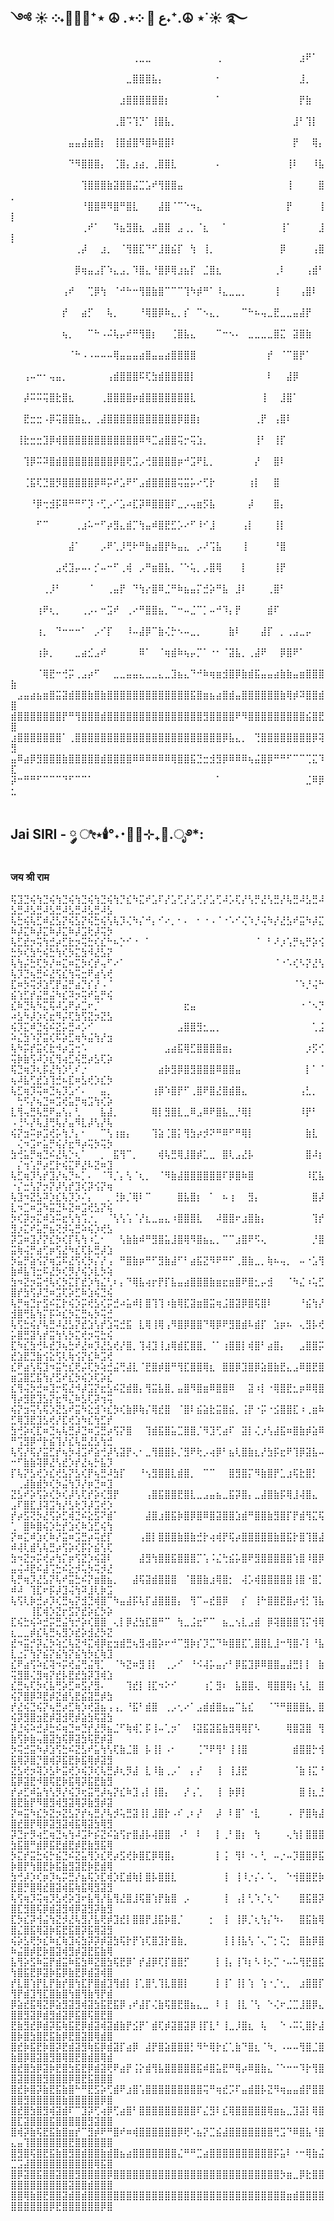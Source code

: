 
## ༺ ☀︎ ༶˖🧘🏼‍♀️⁺⋆ ☮︎ .⋆༶ 🪷 ع˖⁺.☮︎ ⋆˙☀︎ ࿐





⠀⠀⠀⠀⠀⠀⠀⠀⠀⠀⠀⠀⠀⠀⠀⠀⠀⠀⠀⢀⣀⣀⠀⠀⠀⠀⠀⠀⠀⠀⠀⠀⢀⠀⠀⠀⠀⠀⠀⠀⠀⠀⠀⠀⠀⣰⠟⠁⠀⠀
⠀⠀⠀⠀⠀⠀⠀⠀⠀⠀⠀⠀⠀⠀⠀⠀⠀⠀⣀⣿⣿⣿⣧⡄⠀⠀⠀⠀⠀⠀⠀⠀⠂⠀⠀⠀⠀⠀⠀⠀⠀⠀⠀⠀⠀⣸⡀⠀⠀⠀
⠀⠀⠀⠀⠀⠀⠀⠀⠀⠀⠀⠀⠀⠀⠀⠀⠀⣰⣿⣿⣿⣿⣿⣿⡆⠀⠀⠀⠀⠀⠀⠀⠁⠀⠀⠀⠀⠀⠀⠀⠀⠀⠀⠀⠀⡟⣷⠀⠀⠀
⠀⠀⠀⠀⠀⠀⠀⠀⠀⠀⠀⠀⠀⠀⠀⠀⢀⣿⠩⢹⡙⠁⢸⣿⣧⡀⠀⠀⠀⠀⠀⠀⠀⠀⠀⠀⠀⠀⠀⠀⠀⠀⠀⠀⣸⠃⢹⡇⠀⠀
⠀⠀⠀⠀⠀⠀⠀⠀⠀⣤⣤⣼⣶⣿⡆⠀⢸⣿⣾⣿⠻⣿⠷⣿⣿⠇⠀⠀⠀⠀⠀⠀⠀⠀⠀⠀⠀⠀⠀⠀⠀⠀⠀⠀⡟⠀⠀⢿⡄⠀
⠀⠀⠀⠀⠀⠀⠀⠀⠀⠙⠻⣿⣿⣿⡄⠀⢈⣿⡄⣰⣴⡀⢀⣿⣿⣇⠀⠀⠀⠀⠀⠀⠄⠀⠀⠀⠀⠀⠀⠀⠀⠀⠀⢸⠇⠀⠀⠸⣧⠀
⠀⠀⠀⠀⠀⠀⠀⠀⠀⠀⠀⢹⣿⣿⣿⣷⣽⣿⣿⣬⣉⣡⠞⢻⣿⣿⣤⠀⠀⠀⠀⠀⠀⠀⠀⠀⠀⠀⠀⠀⠀⠀⠀⢸⠀⠀⠀⠀⣿⡀
⠀⠀⠀⠀⠀⠀⠀⠀⠀⠀⠀⠘⣿⣿⠿⠻⣿⠛⣿⣇⠀⠀⠀⣼⣿⠈⠉⠑⠲⣄⠀⠀⠀⠀⠀⠀⠀⠀⠀⠀⠀⠀⠀⡟⠀⠀⠀⠀⢸⡇
⠀⠀⠀⠀⠀⠀⠀⠀⠀⠀⠀⢀⠞⠁⠀⠀⠹⣦⣻⣿⣆⠀⣠⣿⣿⠀⣠⢀⡀⠈⣆⠀⠀⠁⠀⠀⠀⠀⠀⠀⠀⠀⢸⠁⠀⠀⠀⠀⣸⡇
⠀⠀⠀⠀⠀⠀⠀⠀⠀⠀⢀⡼⠀⠀⣰⡀⠀⠈⢻⣿⣏⠙⠋⣸⣿⣮⡏⠀⢳⠀⢸⡀⠀⠀⠀⠀⠀⠀⠀⠀⠀⠀⡿⠀⠀⠀⠀⢠⣿⠀
⠀⠀⠀⠀⠀⠀⠀⠀⠀⠀⡿⢶⣤⣠⡏⠱⣄⣠⡀⠹⣿⣄⠘⣿⡿⢿⣰⣦⡏⠀⣈⣿⣆⠀⠀⠀⠀⠀⠀⠀⠀⢀⠇⠀⠀⠀⢠⣾⠃⠀
⠀⠀⠀⠀⠀⠀⠀⠀⢠⠞⠀⠀⢉⡿⢳⠀⠈⠚⠓⠒⢻⣿⣷⣿⠉⠉⠉⢹⠳⡾⠛⠁⠸⣄⣀⣀⡀⠀⠀⠀⠀⢸⠀⠀⠀⢠⣿⠇⠀⠀
⠀⠀⠀⠀⠀⠀⠀⠀⡞⠀⠀⣴⡋⠀⠀⢧⡀⠀⠀⠀⠘⢿⣿⡿⠷⣄⡀⡎⠀⠉⠢⣄⡀⠀⠀⠀⠉⠓⠦⢤⣀⣟⣀⣀⣤⣼⡟⠀⠀⠀
⠀⠀⠀⠀⠀⠀⠀⠀⢦⡀⠀⠀⠉⠓⠠⠬⢧⡤⠞⠛⢻⣿⡆⠀⠀⢈⣿⣧⣄⠀⠀⠀⠉⠒⠢⠄⠀⣀⣀⣀⣀⣿⣍⠀⣽⣿⣷⠀⠀⠀
⠀⠀⠀⠀⠀⠀⠀⠀⠀⠈⠓⠠⠠⠤⠤⠤⢿⣤⣤⣤⣴⣿⣤⣤⣴⣿⣿⣿⣿⠀⠀⠀⠀⠀⠀⠀⠀⠀⠀⠀⡞⠀⠈⠉⣿⡟⠁⠀⠀⠀
⠀⠀⢠⠤⠒⠂⢤⣤⡀⠀⠀⠀⠀⠀⠀⢠⣾⣿⣿⣿⠯⢏⣳⣾⣿⣿⣿⣿⡇⠀⠀⠀⠀⠀⠀⠀⠀⠀⠀⠀⠇⠀⠀⣼⡿⠀⠀⠀⠀⠀
⠀⠀⡼⠭⠭⢭⣿⣗⣿⣆⠀⠀⠀⠀⢀⣿⣿⣿⣿⡶⣾⣿⣿⣿⣿⣿⣿⣿⣇⠀⠀⠀⠀⠀⠀⠀⠀⠀⠀⢸⠀⠀⣸⣿⠁⠀⠀⠀⠀⠀
⠀⠀⣟⣒⣒⠠⡿⢭⣿⣿⣷⣄⡀⢀⣼⣿⣿⣿⣿⣿⣿⣿⣿⣿⣿⣿⡿⣿⣿⡆⠀⠀⠀⠀⠀⠀⠀⠀⢀⡟⠀⢠⣿⠇⠀⠀⠀⠀⠀⠀
⠀⢸⣗⣒⣒⣹⡿⢾⣿⣿⣿⣿⣿⣿⣿⣿⣿⣿⣿⣿⠿⠻⣉⣴⣿⣿⢭⡒⢭⣱⡀⠀⠀⠀⠀⠀⠀⠀⢸⠃⠀⢸⡏⠀⠀⠀⠀⠀⠀⠀
⠀⠀⢹⡿⠭⠽⣿⣾⣿⣿⣿⣿⣿⣿⣿⣿⡿⣿⢟⣩⡠⢚⣿⣿⣿⣿⡶⠚⣩⠟⣇⡀⠀⠀⠀⠀⠀⠀⡜⠀⠀⣿⠇⠀⠀⠀⠀⠀⠀⠀
⠀⠀⢈⣯⢏⣙⣿⡻⣿⣿⣿⣿⣿⡿⠿⡭⠞⣡⠟⠋⣠⣾⣿⣿⣿⣿⢭⣭⡥⠔⢋⡗⠀⠀⠀⠀⠀⢰⡇⠀⠀⣿⠀⠀⠀⠀⠀⠀⠀⠀
⠀⠀⠀⠘⡿⢒⣺⡯⠿⠛⠛⠋⡹⠐⢋⡠⠊⣡⠴⣏⡽⠿⣿⣿⣿⠏⣀⡠⢤⣶⡫⣧⠀⠀⠀⠀⠀⡼⠀⠀⠀⣿⡄⠀⠀⠀⠀⠀⠀⠀
⠀⠀⠀⠀⠋⠉⠀⠀⠀⠀⢀⣰⠥⠒⠋⡴⣻⣄⣾⡉⢳⣤⠾⣿⣟⣋⡡⠔⠋⠸⠊⣸⠀⠀⠀⠀⢠⡇⠀⠀⠀⢸⡇⠀⠀⠀⠀⠀⠀⠀
⠀⠀⠀⠀⠀⠀⠀⠀⠀⣼⠁⠀⠀⠀⡠⠟⢁⡸⢛⠗⠛⣷⣴⣿⡟⠷⣤⣄⠀⡠⠜⢩⣧⠀⠀⠀⢸⠀⠀⠀⠀⠘⣿⠀⠀⠀⠀⠀⠀⠀
⠀⠀⠀⠀⠀⠀⠀⣠⢞⣹⡤⠤⠄⡊⠤⠒⠋⢀⢾⠀⡠⠛⣶⣿⣧⡀⠈⠑⢥⡀⡠⣿⢿⠀⠀⠀⡇⠀⠀⠀⠀⢸⡟⠀⠀⠀⠀⠀⠀⠀
⠀⠀⠀⠀⠀⢀⡸⠃⠀⠀⠀⠀⠈⠀⠀⢀⣤⡟⠀⠙⢳⡔⣿⠿⣈⠛⠷⣦⣤⡍⣚⡵⠛⣧⠀⣸⠇⠀⠀⠀⢀⣿⠃⠀⠀⠀⠀⠀⠀⠀
⠀⠀⠀⠀⢰⠟⢆⡀⠀⠀⠀⢀⡠⠄⠒⣩⠞⠀⢀⠔⠛⣿⣿⣦⡀⠉⠒⠤⣈⠉⡁⠤⠚⠹⡄⡟⠀⠀⠀⠀⣾⠏⠀⠀⠀⠀⠀⠀⠀⠀
⠀⠀⠀⠀⢰⡀⠀⠙⠒⠒⠒⠁⠀⡠⠊⡏⠀⠀⠸⠤⣼⡿⠉⣷⢌⡓⠢⠤⣀⡀⠀⠀⠀⠀⣷⠇⠀⠀⠀⣼⡏⠀⡀⢀⣠⣀⡤⠀⠀⠀
⠀⠀⠀⠀⢰⡷⡀⠀⠀⠀⣀⣴⣊⣠⠞⠀⠀⠀⠀⠀⠿⠁⠀⠈⢶⣾⠷⢦⡤⡉⠁⠐⠂⠈⣽⣧⡀⢀⣼⠟⠀⠀⡿⣿⠟⠁⠀⠀⠀⠀
⠀⠀⠀⠀⠈⢿⣟⠒⢚⡭⢀⣠⡴⠋⠀⠀⣀⣀⣤⣤⣄⣀⣀⣄⣀⣹⣦⣄⠙⠚⠷⢶⣶⣺⣿⡿⣷⣾⣯⣤⣤⣴⣷⣷⣤⣶⣿⣿⣿⣷
⠀⣠⣤⣴⣦⣶⣿⣭⣽⣾⣿⣿⣷⣿⣷⣿⣿⣿⣿⣿⣿⣿⣿⣿⣿⣿⣿⣿⣯⣿⣶⣦⣴⣿⣾⣤⣿⣿⣿⣿⣿⣿⣷⢿⡾⠽⣿⣿⣾⣿
⣾⣿⣿⣿⣿⣿⣿⣿⡟⠛⢻⣿⣿⣿⣾⣿⣿⣿⣿⣿⣿⣿⣿⣿⣿⣿⣿⣿⣿⣿⣻⣿⣿⣿⣿⠟⠻⣿⣿⣿⣿⣿⣿⣿⣿⣿⣮⣿⣟⣿
⣰⣿⣿⣿⣿⣿⣿⣿⠁⢀⣿⣿⣿⣿⣿⣿⣿⣿⣿⣿⣿⣿⣿⣿⣿⣿⣿⣿⣿⣿⣿⣿⣿⡿⣧⣄⡀⠀⢙⣿⣿⣿⣿⣿⣿⣿⣿⡿⢽⣻
⣤⠿⣴⡿⣻⣿⣿⣿⣷⣿⣿⣿⣿⣿⣾⣿⣿⣿⣿⠿⠿⠿⠿⠿⠿⢿⣿⣿⣯⣙⣒⣺⣻⡿⠿⠿⠿⢦⣬⣿⡿⠛⠛⠋⠉⠉⢉⣍⠹⣏
⡽⠒⠛⠛⠋⠉⠉⠉⠙⠋⠉⠉⠁⠀⠀⠀⠀⠀⠀⠀⠀⠀⠀⠀⠀⠀⠀⠀⠀⠀⠀⠀⠁⠀⠀⠀⠀⠀⠀⠀⠀⠀⠀⠀⠀⠀⣈⠿⡿⣂



#

## Jai SIRI  -  ༘ ೀ⋆🕯️°˖･🧘‍♀️⊹₊🪬.ೃ࿔*:ㅤ
### जय श्री राम 



⢯⣹⣙⢮⢳⣙⢮⢳⣙⢮⢳⣙⢮⢳⣙⢮⢳⡙⣎⠳⣍⠞⣡⠏⡜⣡⢋⡜⣡⢋⡜⣡⢋⠼⡡⢏⡜⢣⡛⣜⢣⣛⡜⢧⣛⠼⣣⣛⠼⣣⣛⠼⣣⣛⠼⣣⣛⠼⣣⣛⠼⣣⣛⠼⣣
⢧⣓⢮⢧⣋⠾⣜⣣⡝⢮⣣⡝⢮⣓⢮⢣⢧⡹⢌⠳⡌⠚⡄⠊⠔⡀⠂⠄⠀⠂⠐⠠⠈⠐⠡⠊⢌⠱⡘⢬⠳⡜⣜⣣⠞⣭⠳⡼⣍⠷⡼⣍⠷⡼⣍⠷⡼⣍⠷⡼⣩⢗⡼⢭⡳
⢧⣋⣞⡲⢭⢳⣚⡴⣋⣗⡲⢭⣓⢎⣎⠓⠦⡑⠊⠐⠀⠁⠀⠀⠀⠀⠀⠀⠀⠀⠀⠀⠀⠀⠀⠀⠀⠀⠈⠀⠃⠜⡰⢡⡛⢦⡛⡵⢪⣓⡳⢎⣳⢓⢮⣓⢳⢎⡳⣍⣳⠺⣜⣣⡝
⢧⢳⡬⣓⢏⡳⡜⠶⣍⠶⣍⡳⢎⡞⢤⠋⠔⠁⠀⠀⠀⠀⠀⠀⠀⠀⠀⠀⠀⠀⠀⠀⠀⠀⠀⠀⠀⠀⠀⠀⠀⠈⠐⠡⢎⠣⡝⣜⢣⢧⡹⣙⢦⣛⠮⣜⢫⣎⢳⢭⣒⠟⣴⢣⢞
⣏⠶⡳⢭⡺⣱⢋⡟⣬⡛⣴⡙⡎⡜⠠⠈⠀⠀⠀⠀⠀⠀⠀⠀⠀⠀⠀⠀⠀⠀⠀⠀⠀⠀⠀⠀⠀⠀⠀⠀⠀⠀⠀⠀⠈⠱⡘⢬⠓⣮⢱⣋⡞⣬⣛⣬⠳⣎⠽⡲⢭⠞⣥⡛⢮
⣎⠷⣙⢧⠳⣍⢯⠼⣡⠟⡴⣉⠖⡈⠀⠀⠀⠀⠀⠀⠀⠀⠀⠀⠀⠀⠀⣖⣤⠀⠀⠀⠀⠀⠀⠀⠀⠀⠀⠀⠀⠀⠀⠀⠀⠐⠈⠢⡙⠴⣣⠳⡼⡱⢎⣖⠻⡬⢏⣳⢫⣝⡲⣝⣣
⢮⡹⣍⠾⣙⢮⠮⣝⡥⣛⠴⡡⠊⠀⠀⠀⠀⠀⠀⠀⠀⠀⠀⠀⠀⠀⣠⣿⣿⣻⣂⣀⡀⠀⠀⠀⠀⠀⠀⠀⠀⠀⠀⠀⠀⠀⠀⢁⣨⠵⣌⣳⠱⡝⣭⢎⠯⡵⣋⢶⠳⣬⢳⡜⣲
⢧⠳⡭⡞⣭⢎⣗⠺⡴⣩⢒⠡⠀⠀⠀⠀⠀⠀⠀⠀⠀⠀⠀⠀⣠⣴⣯⢿⣋⣿⣿⣿⣿⣶⡄⠀⠀⠀⠀⠀⠀⠀⠀⠀⠀⠀⡰⡫⢊⢭⡷⣷⢫⠼⡱⣎⢻⢴⣋⢮⣛⡴⣣⢏⡵
⢯⣙⢶⡹⢆⡯⣜⢳⡱⢃⠎⡐⠀⠀⠀⠀⠀⠀⠀⠀⠀⠀⠀⣴⡷⣻⡿⣿⣻⣿⣿⣿⠿⣿⣿⣤⠀⠀⠀⠀⠀⠀⠀⠀⠀⠀⡇⠁⠈⢦⠼⣧⢋⣞⣱⢹⣚⠦⣏⠶⣣⢞⡱⣎⡳
⢧⣋⢶⡹⢭⠶⣙⢦⡹⣡⠊⠄⠀⠀⣤⡀⠀⠀⠀⠀⠀⠀⢰⡿⠱⣿⡟⠋⢀⣿⠟⣿⣜⣿⣾⣿⣄⠀⠀⠀⠀⠀⠀⠀⠀⢠⣃⡀⠀⠀⢓⠫⡜⢦⣙⠶⣩⢞⣥⡛⢶⣩⢳⢎⡵
⣇⢻⢤⣛⢧⣛⠟⣤⢣⡄⢃⠀⠀⠀⣧⣼⡀⠀⠀⠀⠀⠀⢿⡇⣻⣿⣇⣀⠿⣠⠿⠟⣿⣧⣀⡘⢿⡇⠀⠀⠀⠀⠀⠀⠀⠸⡟⠃⠀⠠⢘⠣⡜⢧⣸⢛⢧⡜⣤⠻⣇⡼⢣⡜⢧
⢮⡝⣲⠭⡶⣩⢞⡥⢳⡘⡄⠂⠀⠀⠉⢣⢰⣶⡄⠀⠀⠀⢹⣵⢈⣿⡅⢻⣳⡴⡺⠝⠛⠿⠋⠛⢿⡇⠀⠀⠀⠀⠀⠀⠀⠀⣷⣇⠀⠀⢌⠲⣩⠖⣥⡛⢮⡜⣖⠻⡴⢭⡳⢭⡳
⣳⢚⣥⡛⢶⣙⠮⣜⢧⡑⢆⠁⠀⠀⡀⠀⣯⢻⠉⡀⠀⠀⠀⢾⢧⣛⢿⣸⣿⡾⣁⣀⠀⣿⢇⣠⣜⡧⠀⠀⠀⠀⠀⠀⠀⠀⣿⠼⡆⠀⡌⢲⢡⡛⡴⣋⡗⢮⣍⠟⣜⠧⣝⠶⣹
⢧⣋⢶⡹⢣⡞⣹⡜⢦⡙⠦⡁⠄⠀⠈⠹⡈⡄⢣⠈⢆⡀⠀⠈⠻⣷⣼⣿⣿⣿⣿⣿⣿⠏⡿⣿⠷⣿⠀⠀⠀⠀⠀⠀⠀⠀⠸⣏⣧⠐⡌⣒⢣⡝⡲⡝⡼⢣⡞⣹⢎⡽⢪⡝⢶
⢧⣹⠲⣝⣣⠽⡱⣎⢧⡹⡱⠌⡄⠀⠀⡀⢘⡷⡈⢿⠇⠉⠀⠀⠀⠀⣿⣧⣿⡆⠀⠁⠀⠦⢰⠀⠀⣻⡄⠀⠀⠀⠀⠀⠀⠀⠀⣿⡼⣇⠲⣉⠶⣩⠳⣭⣙⠧⣝⠶⣩⢞⣣⡝⢮
⡳⢎⡽⡲⣍⠾⣱⠭⣖⢣⢳⢩⡐⡀⠀⠈⢣⢣⢡⠈⡜⣆⣀⣤⣄⠰⣿⣿⣿⣇⠀⠀⠼⣿⣿⠖⣰⣿⣷⡄⠀⠀⠀⠀⠀⠀⠀⢹⡞⣻⡰⣍⠞⣥⡛⣦⢝⡺⢥⣛⠵⢮⡱⢞⣣
⡽⣩⠶⣹⡜⡝⣎⡳⢎⡏⢧⢳⠰⣁⠂⠀⠀⢣⣷⣷⠾⠛⣻⣿⣥⣸⣿⢿⠻⣿⣦⣄⡀⠉⠉⣰⣿⠟⠫⢄⠀⠀⠀⠀⠀⠀⠀⡘⣿⣭⢷⢬⡛⣴⢋⡶⢫⣜⠳⣎⢏⡧⣛⡼⣱
⡳⣥⡛⣵⢪⡝⢶⣩⠯⣜⢫⢎⡳⡌⡜⢠⠀⠛⣿⣷⡶⠛⠋⣻⣷⣼⠋⠃⣴⣯⣝⠻⠟⠛⠋⢀⣿⣷⣀⡀⢷⠦⢤⡀⠀⠤⠐⣡⢻⣷⠾⣧⢹⣒⠯⣜⡳⢎⡻⡜⢮⡱⣇⡳⢵
⣳⠲⣝⡲⣭⢚⢧⢎⡳⣍⡏⣞⡱⢳⣌⢃⠆⡄⠙⢿⣧⢴⡖⡟⡏⣧⣤⣴⣿⣿⣿⣷⣶⣖⣶⣿⠟⣿⣂⡤⣺⠀⠀⠈⠳⣌⠰⢥⣋⣿⡞⣳⢫⡼⣙⠶⣩⢏⡵⣋⠷⣱⢮⣙⢮
⢧⡛⢶⣙⡖⣫⠮⣍⡗⢮⡱⡭⢞⣣⢎⡭⣚⠴⣥⠾⡇⣿⢹⢹⠰⣷⢿⣏⣽⣶⣿⣭⢶⣨⣿⣽⡿⣿⢯⣿⠇⠀⠀⠀⠀⠘⣮⢳⡜⣺⣿⢛⣧⢳⡍⡯⠵⣎⡳⣍⣛⢦⡳⢭⣚
⢧⢫⣓⢮⡜⢧⣛⠼⣜⣣⡝⣞⣱⢣⡞⣱⢭⣚⣯⠀⣇⢿⢸⢿⢠⠻⣿⡿⣿⣿⠙⢿⡿⠟⣻⣿⣾⠧⣾⡏⠀⣱⡶⠦⠀⢄⣻⡧⢞⡥⣿⣛⣽⢣⡞⣭⢳⢣⡳⣍⢞⡲⢭⣓⢮
⣏⠳⣎⣳⢚⠧⣞⡹⢦⣓⠞⣜⠶⡹⣜⣣⢞⡜⣿⡀⢹⢼⣹⢸⣰⢿⣾⣏⣿⣿⡀⠈⠁⢰⣿⣿⡇⢾⣿⠃⣴⣿⡄⠀⠀⣠⣿⣿⡭⣞⣱⣟⣙⣷⢪⣕⢫⢇⢷⢪⡝⣎⠷⣩⢞
⣎⠟⣴⢣⢯⣹⠲⣭⢓⣎⢟⡬⢏⡳⢵⣚⣬⢛⣼⣇⠈⣟⣿⡾⣿⠛⢻⣏⣿⣿⢿⣆⠀⣿⣿⡿⣹⣿⡿⣵⣿⣷⣟⣄⣠⠿⣿⣟⣿⣶⣩⣿⣋⣯⢳⡜⣫⠞⣎⡳⢮⡱⢏⡵⣎
⣎⢻⢬⡳⣚⠶⣹⡒⢯⣜⠺⡼⣩⡝⣖⣣⠮⣝⣾⣿⡄⢻⣭⣧⣿⡀⣤⣿⠻⣿⣶⠿⣿⣿⠿⠀⠀⣽⠰⡇⠐⢿⣿⣟⣂⡶⠿⢿⣿⢻⡴⣻⣟⣹⣣⡝⣖⠻⣌⠷⣣⢏⡽⢲⢭
⢮⡝⣲⢭⢣⢯⡱⣝⣣⠞⣭⠳⣕⣺⠱⣎⡳⢎⣷⡿⢷⡌⢿⣞⣿⠀⠈⣿⠇⣮⣵⣗⣭⣿⣮⡀⢨⡟⠐⡭⠐⣪⣿⣿⣏⠰⢀⣶⠷⣋⢿⣹⣟⣹⣣⢞⡜⣏⢞⣱⠳⣎⢳⣋⡞
⣳⢚⡵⢎⣏⠶⣙⢦⢧⣛⡼⣙⠶⣩⣛⡴⢫⡝⣿⠀⠀⢹⣾⣯⣿⣥⣉⣿⣿⡈⠻⣹⢋⣴⠏⠀⣽⡇⢌⡰⢣⣼⣯⠶⣿⣷⡾⣵⠿⠛⢩⣻⡿⠚⡗⣮⢹⡜⣎⢧⣛⣜⣣⢳⣚
⢧⢫⡜⢯⡜⣭⣋⡞⢦⡳⢼⣩⠞⣵⢚⡼⢣⣽⡟⢄⠂⣀⢻⣿⣿⡧⡈⣻⠟⢗⡠⢴⡿⠃⣦⢇⣿⣷⣆⡜⣳⡯⣖⠟⢹⡿⣽⣧⠤⠒⠋⣷⣷⢽⡿⣜⢣⣞⡱⡞⣜⢦⡓⣧⡹
⡏⢧⡝⣣⢞⡱⣎⢞⣣⡝⣣⢎⡟⢦⣛⠼⣳⡏⠀⠀⠘⢢⣻⣿⣿⣇⣾⣿⡀⠀⠉⠉⠀⠀⣿⣻⣿⡍⠻⣷⣿⡟⣁⣰⢯⣗⣿⡃⠀⠀⢀⣼⣷⣾⡳⢎⡳⣬⢳⡹⡜⡶⣙⠶⣹
⣝⣣⠞⡵⢫⡵⢎⡳⢎⡼⢣⢏⡞⡵⢎⣻⡟⠀⠀⠀⠀⢠⣿⣯⣿⣿⣟⣿⣇⣀⣠⣤⣦⣀⣯⡽⣿⡄⣀⣼⣿⣷⡯⢿⣸⢼⣿⣄⠀⣠⠏⣿⣏⣸⢽⣩⢳⡜⣣⢗⡹⡼⣩⢞⡱
⡞⡴⣫⢝⡳⣜⢫⡵⣋⢾⣙⠮⣕⣫⠝⣾⠁⠀⠀⠀⠀⣼⣿⣰⣿⣯⡷⣿⡿⣿⠿⣿⣽⣿⣿⣱⣾⠛⣿⣿⣷⣻⣿⡏⡟⣾⢻⣍⢯⢁⠀⣿⠷⣿⢮⡱⣓⡞⣱⢎⠷⣱⣋⢮⢳
⡝⠶⣍⠾⣱⢎⠷⡜⣭⠶⣩⣛⡴⢭⣞⡏⠀⠀⠀⠀⢠⣿⡇⣿⣿⣿⣷⣿⣷⣚⡗⢴⢾⡟⢯⡴⣿⣿⣿⣿⣿⣷⣿⣯⡗⣿⢹⣿⣼⠾⢼⢇⣾⢣⢧⣛⡴⢫⡵⢎⡯⡕⣮⢣⢏
⣳⠲⣝⡲⡭⢞⡴⢳⡍⡶⢫⣝⡱⢮⣽⠇⠀⠀⠀⠀⣼⣻⢳⣿⣿⣯⣿⣿⣿⡉⢡⠨⣌⢓⣮⡥⣿⠟⣻⣿⣿⣿⣿⣿⢱⣿⠸⣿⡿⣤⢬⠼⣟⠮⣼⢩⣓⠮⣕⡺⢥⡳⢭⡺⣜
⢧⡛⢶⡹⣜⣣⡝⢧⠞⣭⣓⠮⡝⣶⣿⣦⡀⠀⠀⣼⢯⣽⣾⣿⣿⣿⠀⠈⣿⣿⣷⣰⢿⣿⡂⠀⢼⡡⢾⣿⣿⣿⣿⣿⢸⣿⠐⣿⡁⠾⠼⠀⢹⣏⠖⡯⡼⣹⢬⢳⠽⣸⢇⡷⣩
⢧⢫⢇⡷⣚⡴⡹⢎⣛⢦⡝⣺⣙⢾⣿⠉⠳⣤⣼⡯⢧⡏⣼⣿⣿⣿⡄⠀⢻⠉⠤⣞⣿⡿⠀⠀⡎⠀⢸⠓⣿⣿⣟⣿⡴⢺⡃⢹⣧⠀⠀⠀⢸⣏⢾⡱⣝⡖⣫⡝⣞⡵⣎⡳⡵
⣏⢮⣓⢮⠵⣚⡭⣛⣬⢳⡚⡵⢎⣿⣿⠀⢄⡇⡿⣜⣳⣏⣿⠛⠉⠀⢳⣀⣨⣖⠋⠉⠀⣦⣀⢢⣇⣠⣾⠀⡿⢽⣿⣿⣿⢹⡍⢺⢿⣆⣀⣀⡾⣎⢧⣛⢦⣻⡱⣞⡵⣺⣜⡳⣝
⣞⠲⣭⡚⡽⣌⡳⢵⣊⢧⣝⠺⣍⢾⡿⣖⣲⣾⣛⢦⣻⢴⣿⡵⠖⠚⠉⣻⡷⡎⡹⣉⠙⠷⣿⣿⣏⢁⣿⣿⣇⣸⠒⢻⣿⠌⡇⠘⣧⣇⣐⡍⢳⡝⣮⡝⣮⢳⡝⣮⢳⡳⣎⢷⣹
⣎⠟⣴⢫⠵⣎⢽⠲⡭⢞⣬⢛⣬⢻⡁⠀⠈⠳⣝⠶⣻⢸⡇⠀⢀⡠⠊⠀⠘⠪⢼⡥⣤⡔⠃⡿⣯⣹⡿⠿⣿⣿⣤⣼⣛⡇⡇⠀⣷⢭⣻⣿⢌⣻⢶⡝⣞⡧⣟⣞⣳⡽⣹⢾⣱
⣎⣛⢦⢏⡳⢎⣧⢛⡵⣋⠶⣫⡜⣻⠄⠀⠀⠀⢹⣞⡇⢸⣏⠲⠕⠊⠀⠀⠀⠀⢰⡁⣻⠆⠀⣧⣿⣿⢄⠀⢿⣿⣿⢿⡆⢣⣇⠀⣿⢮⡝⣿⡿⠽⣟⡾⣝⣾⢣⣟⣮⣽⣛⡾⣳
⡞⣜⢮⣙⢮⡝⢦⣛⡴⣋⢷⡱⢞⣽⣦⢠⢠⡀⠘⣯⠃⣾⣿⠀⢀⡠⢂⠔⠁⣠⣾⣾⣿⣦⣤⠉⣧⣎⠀⠀⠈⠙⠛⣿⣿⣿⣧⡀⣿⢮⡽⣻⣿⣲⣟⡾⣽⣺⢟⡾⣵⣳⢯⣽⣳
⡽⣘⢮⠵⣚⡼⣓⠮⢶⣙⠶⣙⡞⣜⡻⣦⣈⠋⢷⢾⡁⡯⢸⠤⢁⡲⠁⠀⠸⣽⣯⣽⣯⣷⣻⢿⢿⡏⠣⠀⠀⠀⠀⢿⣿⣽⣿⠀⢻⣷⢫⡷⣷⢤⣿⣽⣳⢯⡿⣽⣳⢯⣟⡾⣽
⡳⢭⣚⣭⠳⡼⣱⢫⣓⠮⣝⣣⠞⣥⢳⢣⢏⣷⣈⣿⠀⡧⢸⡇⠠⠂⠀⠀⠀⢈⠙⠟⢻⠃⢸⢸⣿⠀⠀⠀⠀⠀⠀⠀⣾⣿⣿⡓⢺⣯⢿⡽⣿⡙⣿⢾⡽⣯⣟⡷⣯⢿⡾⣽⣻
⣝⣣⢞⡲⢽⡱⣣⠗⣭⢞⡱⢮⡹⢎⢧⣛⡼⢆⡻⣼⠀⣇⠸⣷⢀⡠⠁⠀⡄⡜⠀⠀⢸⠀⢸⣸⣟⠀⠀⠀⠀⠀⠀⠀⠈⣷⢸⣍⠘⣯⡿⣽⣟⠺⣿⢯⣟⡷⣯⢿⡽⣯⣟⣷⣻
⡞⡴⣋⠾⣥⢳⢣⡻⡜⢮⡹⢖⣭⢛⡼⢦⡝⣎⠷⣹⢠⡇⢸⣿⡄⠀⠀⡜⢠⢁⠀⠀⢸⠀⡷⡿⡇⠀⠀⠀⠀⠀⠀⠀⠀⣿⢸⣆⣘⣿⣟⣷⡟⠻⣿⣻⢾⣻⣽⢿⡽⣷⣻⡾⣽
⡝⠶⣭⠳⣎⡳⣝⡲⣝⣣⡝⡞⢦⣛⡜⢧⡺⢥⣛⣽⢸⡇⣸⣿⡗⠠⠎⢀⠆⡜⠀⠀⡼⠀⠇⣿⠁⠐⣇⠀⠀⠀⠀⠠⠀⡟⣿⢷⣼⣿⣞⣿⡟⢿⡿⣽⣻⣽⢾⣯⢿⣽⣳⢿⣻
⡽⣙⡖⡻⢴⣋⢶⣙⢦⢳⠼⣩⠗⡮⣝⠮⣵⢫⡖⣿⣼⡧⢼⣿⣿⠀⠠⠃⠀⠇⠀⠀⡇⢀⠃⣿⡆⠀⢳⠀⠀⠀⠀⢄⢳⡇⣿⣿⣿⣳⣯⣿⠛⣾⡿⣯⣟⣾⣟⡾⣟⣷⣻⣯⢿
⡳⣍⡞⣭⣓⢮⡓⣮⣙⠮⣝⣥⢻⡱⣎⢟⡴⣫⢞⡷⣿⣏⡿⢿⣿⡄⠀⠀⠀⠀⠀⠀⡇⢨⠀⢻⠇⠐⠄⢃⠀⠤⡐⠤⡹⣿⣿⡿⣯⡷⣿⡟⢳⣿⣟⡷⣯⣷⣻⣽⣟⡷⣟⣾⢿
⣳⢚⡼⡱⢎⡶⡹⢦⡭⣛⡜⣦⢯⡱⣏⢾⡱⣏⣾⢷⡇⣿⡧⣿⣿⣇⠀⠀⠀⠀⠀⠀⠀⢸⠀⢸⠸⡐⡌⠄⠡⡀⠀⠑⢺⣿⣿⣟⡷⣟⣿⡛⣿⢿⣞⣿⣽⢾⣯⢷⣯⢿⣻⣽⣻
⢧⢫⢶⡹⢭⢶⡹⣣⢞⡵⣹⠖⣧⢻⡜⣧⢻⣜⣿⣸⢯⣿⢱⡟⣷⣿⠀⡠⠀⠀⠀⠀⠀⢸⠀⢠⡇⢃⠱⡈⢆⠑⠀⠀⠀⣿⣯⣿⡽⣿⣏⣻⣿⢯⡿⣾⣽⣻⢾⡿⣽⣻⡽⣷⣻
⣏⡳⣎⡽⢺⣬⢳⣝⡺⣜⢧⣻⡜⣧⢟⡾⣹⣞⡇⣿⣿⡟⣸⣯⡷⣿⡈⠀⠀⠀⠀⡂⠀⢸⠀⢸⡿⡈⢆⢳⡌⠳⠄⠀⠀⣿⣯⣷⢿⣿⣌⣿⣯⢿⣽⡷⣯⣟⣯⣿⡽⣯⢿⣽⣻
⢮⡵⣣⢟⡳⣎⠷⣎⢷⣹⢮⣳⡽⡽⡾⣽⣳⢯⡗⡟⢱⢏⣿⣹⡗⣿⣷⡀⠀⠀⠀⠀⠀⢸⢸⢸⣧⢣⠈⢄⠉⡂⢍⡂⠀⣿⣷⡿⣿⠷⣬⣿⡾⣟⡷⣿⣽⢾⣻⡾⣽⣟⣯⣷⢿
⣧⢻⡵⣫⠷⣭⡟⣾⣭⠷⣯⣳⠿⣝⣿⣳⢯⣟⡿⠁⡞⣼⡿⢏⡏⣿⣿⡋⠀⠀⠀⠀⡇⢸⡄⢸⠹⡆⠣⠸⡢⡉⠐⠤⠥⢻⣟⣿⣯⢳⣿⣯⣟⡿⣽⡷⣯⡿⣷⣟⡿⣾⣽⢾⣿
⡞⣇⣿⢱⡟⣇⡟⣷⡞⣿⢳⣏⡟⣿⣾⣹⢻⣾⡇⢸⢁⣿⢃⢹⣇⣿⣿⡇⠀⠀⠀⠀⡇⢸⠁⢸⡇⢱⠀⢱⠐⡈⢂⡀⠀⣰⣿⣿⡏⢻⡟⣾⣹⢻⣏⣿⣷⣿⢳⣿⢻⣷⢻⡟⣾
⡿⣵⣞⣯⢿⣝⡿⣵⣻⣽⣻⢾⣽⣳⣯⣟⣯⡿⢠⠞⣼⡏⢌⣷⢯⣿⣟⣿⣦⣄⣀⠀⠇⢸⠀⢸⣇⠈⢣⠀⠑⢌⠖⣈⣉⣸⣿⡿⣄⣿⣿⣻⣽⡿⣾⣻⣾⣽⡿⣯⣿⢯⣿⣟⣿
⣟⣷⣻⣞⡿⣾⡽⣯⢷⣯⣟⡿⣾⣽⢾⣽⣾⣷⡟⣪⡟⠁⣾⢏⡾⣽⣿⣽⡿⢸⡏⣇⠃⢸⣀⡸⣿⣆⠀⢧⠀⠀⠑⠠⠭⢅⣿⡗⣼⣿⡷⣿⣳⣿⣟⣯⣷⡿⣟⣿⣽⣿⢿⣾⣿
⣿⣞⡷⣯⣟⡷⣿⡽⣟⣾⣽⣻⢷⣯⡿⣾⣽⡏⣴⡿⠀⣼⡟⣿⣵⣿⣿⣿⡃⠻⠓⢿⡗⣎⢁⣷⠙⣿⣆⠈⠳⡀⠠⠤⠤⢻⣿⣈⣿⣷⣿⡿⣿⣽⣿⣻⣿⢿⣿⣟⣿⣾⣿⢿⣾
⣿⣞⣿⣳⡿⣽⡷⣟⣿⣳⣯⣟⡿⣾⣽⢟⠟⣴⡟⢨⡕⣾⢻⣧⣿⣿⣿⣿⣿⣯⠾⣿⣥⣟⠛⢿⡴⠿⣿⣷⣄⠈⠑⠒⠒⠹⡗⢻⣿⣿⣽⣿⣿⣿⣻⣿⣿⣿⡿⣿⣟⣯⣿⣿⣿
⣿⣞⡷⣿⡽⣷⣟⣯⣷⣿⠓⠛⣟⣫⡵⢋⣾⠟⣰⣿⢡⣿⣿⣿⣿⣿⣿⣿⣿⣿⢭⠛⢶⣞⡩⠏⣤⣾⣿⡧⣝⠻⢶⣤⣤⣾⡟⣿⣿⣿⣿⣻⣿⣿⣿⣿⣿⣷⣿⣿⣿⣿⣿⡿⣿
⣿⣞⣿⣳⣿⣻⢾⣽⣾⠏⠉⣹⡽⢋⢴⡿⢋⣴⣿⠃⣿⣿⣿⣿⣿⣿⣿⣿⣿⠏⣌⣻⠇⣎⢿⣿⣿⣿⣿⣿⢿⣶⣦⣀⣹⣽⡇⢿⣿⣿⣏⣽⣿⣿⣿⣯⣿⣿⣿⣿⣿⣻⣽⣿⣿
⣿⢾⡽⣷⢯⣟⣯⣷⣿⣶⡞⠉⣻⡾⠟⠛⣿⠞⠶⢾⣿⣿⣿⣿⣿⣿⡿⢟⠡⣦⡝⣉⣮⣼⣿⣿⣿⣿⣿⣿⣿⢛⣩⠙⠿⣿⣧⠘⣿⣄⣤⢹⣿⣿⣿⣿⣿⣿⣟⣿⣿⣿⣿⣿⣿
⣿⣻⣿⢯⣿⣟⣯⣷⣿⣻⣿⣾⣿⣿⣷⣾⣿⣦⣴⣿⣿⣿⣿⣿⣿⣿⣌⠛⠛⣉⣴⣿⣿⣿⣿⣿⣿⣿⣿⣿⣿⡯⣥⠇⠐⠒⢿⣷⣬⣉⣩⣼⣿⣿⣿⣿⣿⣿⣿⣿⣿⣿⢿⣯⣿
⣿⡿⣽⣿⣯⣿⣿⣽⣿⣿⣻⣿⣿⣿⣿⡿⣿⣿⣿⣿⣿⣿⣿⣿⣿⣿⣿⣿⣿⣿⣿⣿⣿⣿⣿⣿⣿⣿⣿⣿⣿⣿⡳⣶⣀⡿⣗⣿⣿⣿⣿⣿⣿⣿⣿⣿⣿⣿⣽⣿⣿⣾⣿⣿⣿
⣿⣿⢿⣷⣿⣟⣿⣿⣽⣾⣿⣾⣿⣿⣿⣿⣿⣿⣿⣿⣿⣿⣿⣿⣿⣿⣿⣿⣿⣿⣿⣿⣿⣿⣿⣿⣿⣿⣿⣿⣿⣿⣿⣶⣾⣿⣿⣿⣿⣿⣿⣿⣿⣿⣿⡿⣟⣿⣿⣿⣿⣿⣿⡿⣿
